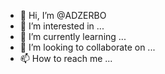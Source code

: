 - 👋 Hi, I’m @ADZERBO
- 👀 I’m interested in ...
- 🌱 I’m currently learning ...
- 💞️ I’m looking to collaborate on ...
- 📫 How to reach me ...

<!---
ADZERBO/ADZERBO is a ✨ special ✨ repository because its `README.md` (this file) appears on your GitHub profile.
You can click the Preview link to take a look at your changes.
--->
